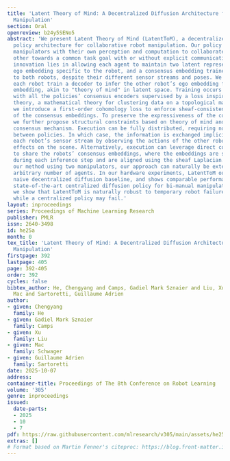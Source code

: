 ```yaml
---
title: 'Latent Theory of Mind: A Decentralized Diffusion Architecture for Cooperative
  Manipulation'
section: Oral
openreview: b24y5SENo5
abstract: 'We present Latent Theory of Mind (LatentToM), a decentralized diffusion
  policy architecture for collaborative robot manipulation. Our policy allows multiple
  manipulators with their own perception and computation to collaborate with each
  other towards a common task goal with or without explicit communication. Our key
  innovation lies in allowing each agent to maintain two latent representations: an
  ego embedding specific to the robot, and a consensus embedding trained to be common
  to both robots, despite their different sensor streams and poses. We further let
  each robot train a decoder to infer the other robot’s ego embedding from their consensus
  embedding, akin to "theory of mind" in latent space. Training occurs centrally,
  with all the policies’ consensus encoders supervised by a loss inspired by sheaf
  theory, a mathematical theory for clustering data on a topological manifold. Specifically,
  we introduce a first-order cohomology loss to enforce sheaf-consistent alignment
  of the consensus embeddings. To preserve the expressiveness of the consensus embedding,
  we further propose structural constraints based on theory of mind and a directional
  consensus mechanism. Execution can be fully distributed, requiring no explicit communication
  between policies. In which case, the information is exchanged implicitly through
  each robot’s sensor stream by observing the actions of the other robots and their
  effects on the scene. Alternatively, execution can leverage direct communication
  to share the robots’ consensus embeddings, where the embeddings are shared once
  during each inference step and are aligned using the sheaf Laplacian. While we tested
  our method using two manipulators, our approach can naturally be extended to an
  arbitrary number of agents. In our hardware experiments, LatentToM outperforms a
  naive decentralized diffusion baseline, and shows comparable performance with a
  state-of-the-art centralized diffusion policy for bi-manual manipulation. Additionally,
  we show that LatentToM is naturally robust to temporary robot failure or delays,
  while a centralized policy may fail.'
layout: inproceedings
series: Proceedings of Machine Learning Research
publisher: PMLR
issn: 2640-3498
id: he25a
month: 0
tex_title: 'Latent Theory of Mind: A Decentralized Diffusion Architecture for Cooperative
  Manipulation'
firstpage: 392
lastpage: 405
page: 392-405
order: 392
cycles: false
bibtex_author: He, Chengyang and Camps, Gadiel Mark Sznaier and Liu, Xu and Schwager,
  Mac and Sartoretti, Guillaume Adrien
author:
- given: Chengyang
  family: He
- given: Gadiel Mark Sznaier
  family: Camps
- given: Xu
  family: Liu
- given: Mac
  family: Schwager
- given: Guillaume Adrien
  family: Sartoretti
date: 2025-10-07
address:
container-title: Proceedings of The 8th Conference on Robot Learning
volume: '305'
genre: inproceedings
issued:
  date-parts:
  - 2025
  - 10
  - 7
pdf: https://raw.githubusercontent.com/mlresearch/v305/main/assets/he25a/he25a.pdf
extras: []
# Format based on Martin Fenner's citeproc: https://blog.front-matter.io/posts/citeproc-yaml-for-bibliographies/
---
```

